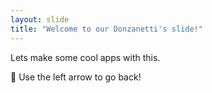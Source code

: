 ```yaml
---
layout: slide
title: "Welcome to our Donzanetti's slide!"
---
```

Lets make some cool apps with this. 

🎉
Use the left arrow to go back!
